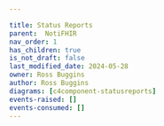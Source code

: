 ```yaml
---

title: Status Reports
parent:  NotiFHIR
nav_order: 1
has_children: true
is_not_draft: false
last_modified_date: 2024-05-28
owner: Ross Buggins
author: Ross Buggins
diagrams: [c4component-statusreports]
events-raised: []
events-consumed: []
---
```

